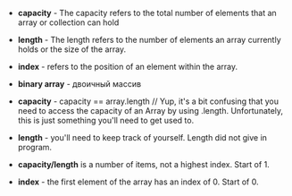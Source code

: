 - **capacity** - The capacity refers to the total number of elements that an array or collection can hold
- **length** - The length refers to the number of elements an array currently holds or the size of the array.
- **index** - refers to the position of an element within the array.
- **binary array** - двоичный массив

- **capacity** - capacity == array.length // Yup, it's a bit confusing that you need to access the capacity of an Array
  by using .length. Unfortunately, this is just something you'll need to get used to.
- **length** - you'll need to keep track of yourself. Length did not give in program.

- **capacity/length** is a number of items, not a highest index. Start of 1.
- **index** - the first element of the array has an index of 0. Start of 0. 

